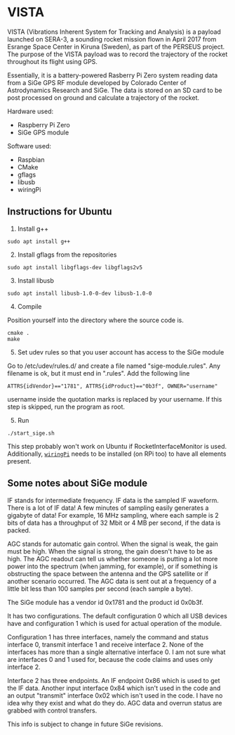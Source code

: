 # VISTA

VISTA (Vibrations Inherent System for Tracking and Analysis) is a payload launched on SERA-3, a sounding rocket mission flown in April 2017 from Esrange Space Center in Kiruna (Sweden), as part of the PERSEUS project.
The purpose of the VISTA payload was to record the trajectory of the rocket throughout its flight using GPS.

Essentially, it is a battery-powered Rasberry Pi Zero system reading data from a SiGe GPS RF module developed by Colorado Center of Astrodynamics Research and SiGe.
The data is stored on an SD card to be post processed on ground and calculate a trajectory of the rocket.

Hardware used:
 - Raspberry Pi Zero
 - SiGe GPS module
 
Software used:
 - Raspbian
 - CMake
 - gflags
 - libusb
 - wiringPi

## Instructions for Ubuntu

1. Install g++

`sudo apt install g++`

2. Install gflags from the repositories

`sudo apt install libgflags-dev libgflags2v5`

3. Install libusb

`sudo apt install libusb-1.0-0-dev libusb-1.0-0`

4. Compile

Position yourself into the directory where the source code is.
```
cmake .
make
```

5. Set udev rules so that you user account has access to the SiGe module

Go to /etc/udev/rules.d/ and create a file named "sige-module.rules".
Any filename is ok, but it must end in ".rules".
Add the following line

`ATTRS{idVendor}=="1781", ATTRS{idProduct}=="0b3f", OWNER="username"`

username inside the quotation marks is replaced by your username.
If this step is skipped, run the program as root.

5. Run

`./start_sige.sh`

This step probably won't work on Ubuntu if RocketInterfaceMonitor is used.
Additionally, [`wiringPi`](http://wiringpi.com/) needs to be installed (on RPi too) to have all elements present.


## Some notes about SiGe module

IF stands for intermediate frequency. IF data is the sampled IF waveform.
There is a lot of IF data! A few minutes of sampling easily generates a
gigabyte of data! For example, 16 MHz sampling, where each sample is 2 bits of
data has a throughput of 32 Mbit or 4 MB per second, if the data is packed.

AGC stands for automatic gain control. When the signal is weak, the gain must
be high. When the signal is strong, the gain doesn't have to be as high.
The AGC readout can tell us whether someone is putting a lot more power into
the spectrum (when jamming, for example), or if something is obstructing
the space between the antenna and the GPS satellite or if another scenario
occurred. The AGC data is sent out at a frequency of a little bit less than 100
samples per second (each sample a byte).

The SiGe module has a vendor id 0x1781 and the product id 0x0b3f.

It has two configurations. The default configuration 0 which all USB devices
have and configuration 1 which is used for actual operation of the module.

Configuration 1 has three interfaces, namely the command and status interface 0,
transmit interface 1 and receive interface 2. None of the interfaces has more
than a single alternative interface 0. I am not sure what are interfaces 0 and 1
used for, because the code claims and uses only interface 2.

Interface 2 has three endpoints. An IF endpoint 0x86 which is used to get the
IF data. Another input interface 0x84 which isn't used in the code and an output
"transmit" interface 0x02 which isn't used in the code. I have no idea why
they exist and what do they do. AGC data and overrun status are grabbed with
control transfers.

This info is subject to change in future SiGe revisions.
